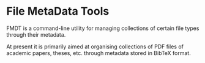 File MetaData Tools
===================

FMDT is a command-line utility for managing collections of certain file types
through their metadata.

At present it is primarily aimed at organising collections of PDF files of
academic papers, theses, etc. through metadata stored in BibTeX format.
